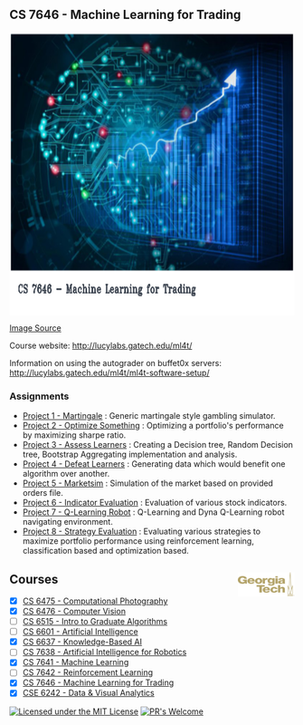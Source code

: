 ## CS 7646 - Machine Learning for Trading

<img src="https://github.com/Jadams29/Georgia-Tech/blob/master/misc/cs7646.png" align="center" width="900" height="500">

[Image Source](https://scitechdaily.com/ai-system-using-neural-networks-with-deep-learning-beats-stock-market-in-simulation/)


Course website: http://lucylabs.gatech.edu/ml4t/

Information on using the autograder on buffet0x servers: http://lucylabs.gatech.edu/ml4t/ml4t-software-setup/

### Assignments
* [Project 1 - Martingale](https://github.com/Jadams29/Georgia-Tech/tree/master/CS%207646%20-%20Machine%20Learning%20for%20Trading/Project%201%20-%20Martingale) : Generic martingale style gambling simulator.
* [Project 2 - Optimize Something](https://github.com/Jadams29/Georgia-Tech/tree/master/CS%207646%20-%20Machine%20Learning%20for%20Trading/Project%202%20-%20Optimize%20Something) : Optimizing a portfolio's performance by maximizing sharpe ratio. 
* [Project 3 - Assess Learners](https://github.com/Jadams29/Georgia-Tech/tree/master/CS%207646%20-%20Machine%20Learning%20for%20Trading/Project%203%20-%20Assess%20Learners) : Creating a Decision tree, Random Decision tree, Bootstrap Aggregating implementation and analysis.
* [Project 4 - Defeat Learners](https://github.com/Jadams29/Georgia-Tech/tree/master/CS%207646%20-%20Machine%20Learning%20for%20Trading/Project%204%20-%20Defeat%20Learners) : Generating data which would benefit one algorithm over another.
* [Project 5 - Marketsim](https://github.com/Jadams29/Georgia-Tech/tree/master/CS%207646%20-%20Machine%20Learning%20for%20Trading/Project%205%20-%20Marketsim) : Simulation of the market based on provided orders file.
* [Project 6 - Indicator Evaluation](https://github.com/Jadams29/Georgia-Tech/tree/master/CS%207646%20-%20Machine%20Learning%20for%20Trading/Project%206%20-%20Indicator%20Evaluation) : Evaluation of various stock indicators. 
* [Project 7 - Q-Learning Robot](https://github.com/Jadams29/Georgia-Tech/tree/master/CS%207646%20-%20Machine%20Learning%20for%20Trading/Project%207%20-%20Q-Learning%20Robot) : Q-Learning and Dyna Q-Learning robot navigating environment. 
* [Project 8 - Strategy Evaluation](https://github.com/Jadams29/Georgia-Tech/tree/master/CS%207646%20-%20Machine%20Learning%20for%20Trading/Project%208%20-%20Strategy%20Evaluation) : Evaluating various strategies to maximize portfolio performance using reinforcement learning, classification based and optimization based.



## Courses <img src="https://github.com/Jadams29/Georgia-Tech/blob/master/gt-logo.png" align="right" width="100">
- [X] [CS 6475 - Computational Photography](https://github.com/Jadams29/Georgia-Tech/tree/master/CS%206475%20-%20Computational%20Photography)
- [X] [CS 6476 - Computer Vision](https://github.com/Jadams29/Georgia-Tech/tree/master/CS%206476%20-%20Computer%20Vision)
- [ ] [CS 6515 - Intro to Graduate Algorithms](https://github.com/Jadams29/Georgia-Tech/tree/master/CS%206515%20-%20Intro%20to%20Graduate%20Algorithms)
- [ ] [CS 6601 - Artificial Intelligence](https://github.com/Jadams29/Georgia-Tech/tree/master/CS%206601%20-%20Artificial%20Intelligence)
- [X] [CS 6637 - Knowledge-Based AI](https://github.com/Jadams29/Georgia-Tech/tree/master/CS%207637%20-%20Knowledge-Based%20AI)
- [ ] [CS 7638 - Artificial Intelligence for Robotics](https://github.com/Jadams29/Georgia-Tech/tree/master/CS%207638%20-%20Artificial%20Intelligence%20for%20Robotics)
- [X] [CS 7641 - Machine Learning](https://github.com/Jadams29/Georgia-Tech/tree/master/CS%207641%20-%20Machine%20Learning)
- [ ] [CS 7642 - Reinforcement Learning](https://github.com/Jadams29/Georgia-Tech/tree/master/CS%207642%20-%20Reinforcement%20Learning)
- [X] [CS 7646 - Machine Learning for Trading](https://github.com/Jadams29/Georgia-Tech/tree/master/CS%207646%20-%20Machine%20Learning%20for%20Trading)
- [X] [CSE 6242 - Data & Visual Analytics](https://github.com/Jadams29/Georgia-Tech/tree/master/CSE%206242%20-%20Data%20%26%20Visual%20Analytics)

[![Licensed under the MIT License](https://img.shields.io/badge/License-MIT-blue.svg)](https://github.com/Microsoft/BosqueLanguage/blob/master/LICENSE.txt)
[![PR's Welcome](https://img.shields.io/badge/PRs%20-welcome-brightgreen.svg)](#contribute)



